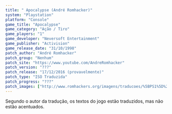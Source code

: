 ```yaml
---
title: " Apocalypse (André Romhacker)"
system: "Playstation"
platform: "Console"
game_title: "Apocalypse"
game_category: "Ação / Tiro"
game_players: "1"
game_developer: "Neversoft Entertainment"
game_publisher: "Activision"
game_release_date: "31/10/1998"
patch_author: "André Romhacker"
patch_group: "Nenhum"
patch_site: "https://www.youtube.com/AndreRomhacker"
patch_version: "???"
patch_release: "17/12/2016 (provavelmente)"
patch_type: "ISO Traduzida"
patch_progress: "???"
patch_images: ["http://www.romhackers.org/imagens/traducoes/%5BPS1%5D%20Apocalypse%20-%20Andr%C3%A9%20Romhacker%20-%201.jpg","http://www.romhackers.org/imagens/traducoes/%5BPS1%5D%20Apocalypse%20-%20Andr%C3%A9%20Romhacker%20-%202.jpg","http://www.romhackers.org/imagens/traducoes/%5BPS1%5D%20Apocalypse%20-%20Andr%C3%A9%20Romhacker%20-%203.jpg"]
---
```

Segundo o autor da tradução, os textos do jogo estão traduzidos, mas não estão acentuados.